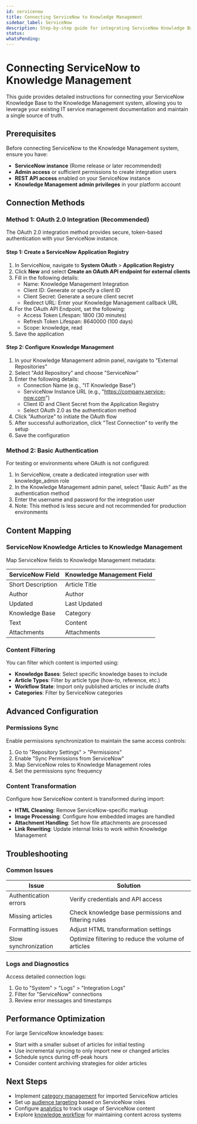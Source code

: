 ```yaml
---
id: servicenow
title: Connecting ServiceNow to Knowledge Management
sidebar_label: ServiceNow
description: Step-by-step guide for integrating ServiceNow Knowledge Base as a repository
status: 
whatsPending: 
---
```


# Connecting ServiceNow to Knowledge Management

This guide provides detailed instructions for connecting your ServiceNow Knowledge Base to the Knowledge Management system, allowing you to leverage your existing IT service management documentation and maintain a single source of truth.

## Prerequisites

Before connecting ServiceNow to the Knowledge Management system, ensure you have:

- **ServiceNow instance** (Rome release or later recommended)
- **Admin access** or sufficient permissions to create integration users
- **REST API access** enabled on your ServiceNow instance
- **Knowledge Management admin privileges** in your platform account

## Connection Methods

### Method 1: OAuth 2.0 Integration (Recommended)

The OAuth 2.0 integration method provides secure, token-based authentication with your ServiceNow instance.

#### Step 1: Create a ServiceNow Application Registry

1. In ServiceNow, navigate to **System OAuth** > **Application Registry**
2. Click **New** and select **Create an OAuth API endpoint for external clients**
3. Fill in the following details:
   - Name: Knowledge Management Integration
   - Client ID: Generate or specify a client ID
   - Client Secret: Generate a secure client secret
   - Redirect URL: Enter your Knowledge Management callback URL
4. For the OAuth API Endpoint, set the following:
   - Access Token Lifespan: 1800 (30 minutes)
   - Refresh Token Lifespan: 8640000 (100 days)
   - Scope: knowledge, read
5. Save the application

#### Step 2: Configure Knowledge Management

1. In your Knowledge Management admin panel, navigate to "External Repositories"
2. Select "Add Repository" and choose "ServiceNow"
3. Enter the following details:
   - Connection Name (e.g., "IT Knowledge Base")
   - ServiceNow Instance URL (e.g., "https://company.service-now.com")
   - Client ID and Client Secret from the Application Registry
   - Select OAuth 2.0 as the authentication method
4. Click "Authorize" to initiate the OAuth flow
5. After successful authorization, click "Test Connection" to verify the setup
6. Save the configuration

### Method 2: Basic Authentication

For testing or environments where OAuth is not configured:

1. In ServiceNow, create a dedicated integration user with knowledge_admin role
2. In the Knowledge Management admin panel, select "Basic Auth" as the authentication method
3. Enter the username and password for the integration user
4. Note: This method is less secure and not recommended for production environments

## Content Mapping

### ServiceNow Knowledge Articles to Knowledge Management

Map ServiceNow fields to Knowledge Management metadata:

| ServiceNow Field | Knowledge Management Field |
|------------------|----------------------------|
| Short Description | Article Title |
| Author | Author |
| Updated | Last Updated |
| Knowledge Base | Category |
| Text | Content |
| Attachments | Attachments |

### Content Filtering

You can filter which content is imported using:

- **Knowledge Bases**: Select specific knowledge bases to include
- **Article Types**: Filter by article type (how-to, reference, etc.)
- **Workflow State**: Import only published articles or include drafts
- **Categories**: Filter by ServiceNow categories

## Advanced Configuration

### Permissions Sync

Enable permissions synchronization to maintain the same access controls:

1. Go to "Repository Settings" > "Permissions"
2. Enable "Sync Permissions from ServiceNow"
3. Map ServiceNow roles to Knowledge Management roles
4. Set the permissions sync frequency

### Content Transformation

Configure how ServiceNow content is transformed during import:

- **HTML Cleaning**: Remove ServiceNow-specific markup
- **Image Processing**: Configure how embedded images are handled
- **Attachment Handling**: Set how file attachments are processed
- **Link Rewriting**: Update internal links to work within Knowledge Management

## Troubleshooting

### Common Issues

| Issue | Solution |
|-------|----------|
| Authentication errors | Verify credentials and API access |
| Missing articles | Check knowledge base permissions and filtering rules |
| Formatting issues | Adjust HTML transformation settings |
| Slow synchronization | Optimize filtering to reduce the volume of articles |

### Logs and Diagnostics

Access detailed connection logs:
1. Go to "System" > "Logs" > "Integration Logs"
2. Filter for "ServiceNow" connections
3. Review error messages and timestamps

## Performance Optimization

For large ServiceNow knowledge bases:

- Start with a smaller subset of articles for initial testing
- Use incremental syncing to only import new or changed articles
- Schedule syncs during off-peak hours
- Consider content archiving strategies for older articles

## Next Steps

- Implement [category management](/docs/knowledge-management/category-management) for imported ServiceNow articles
- Set up [audience targeting](/docs/knowledge-management/audience-management) based on ServiceNow roles
- Configure [analytics](/docs/knowledge-management/analytics-reporting) to track usage of ServiceNow content
- Explore [knowledge workflow](/docs/knowledge-management/knowledge-workflow) for maintaining content across systems

